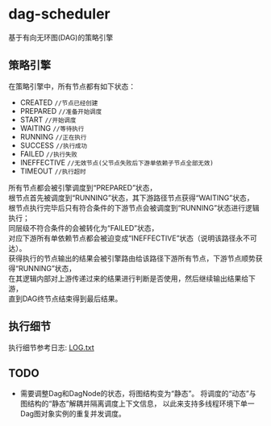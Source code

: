 # dag-scheduler
基于有向无环图(DAG)的策略引擎

## 策略引擎
在策略引擎中，所有节点都有如下状态：
- CREATED `//节点已经创建`
- PREPARED `//准备开始调度`
- START `//开始调度`
- WAITING `//等待执行`
- RUNNING `//正在执行`
- SUCCESS `//执行成功`
- FAILED `//执行失败`
- INEFFECTIVE `//无效节点(父节点失败后下游单依赖子节点全部无效)`
- TIMEOUT `//执行超时`

所有节点都会被引擎调度到“PREPARED”状态，<br>
根节点首先被调度到“RUNNING”状态，其下游路径节点获得“WAITING”状态，<br>
根节点执行完毕后只有符合条件的下游节点会被调度到“RUNNING”状态进行逻辑执行；<br>
同层级不符合条件的会被转化为“FAILED”状态，<br>
对应下游所有单依赖节点都会被迫变成“INEFFECTIVE”状态（说明该路径永不可达）。<br>
获得执行的节点输出的结果会被引擎路由给该路径下游所有节点，下游节点顺势获得“RUNNING”状态，<br>
在其逻辑内部对上游传递过来的结果进行判断是否使用，然后继续输出结果给下游，<br>
直到DAG终节点结束得到最后结果。<br>

## 执行细节
执行细节参考日志: [LOG.txt](./LOG.txt)

## TODO
- 需要调整Dag和DagNode的状态，将图结构变为“静态”。
  将调度的“动态”与图结构的“静态”解耦并隔离调度上下文信息，
  以此来支持多线程环境下单一Dag图对象实例的重复并发调度。